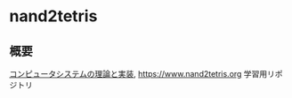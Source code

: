 # nand2tetris

## 概要

[コンピュータシステムの理論と実装](https://www.oreilly.co.jp/books/9784873117126/), <https://www.nand2tetris.org> 学習用リポジトリ
